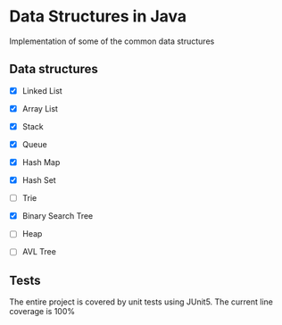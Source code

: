 # Data Structures in Java
Implementation of some of the common data structures

## Data structures
- [x] Linked List
- [X] Array List
- [X] Stack
- [X] Queue
- [X] Hash Map
- [X] Hash Set
- [ ] Trie
- [X] Binary Search Tree
- [ ] Heap
- [ ] AVL Tree


## Tests
The entire project is covered by unit tests using JUnit5. The current line coverage is 100%